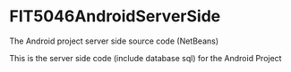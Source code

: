 # FIT5046AndroidServerSide
The Android project server side source code (NetBeans)


This is the server side code (include database sql) for the Android Project 
